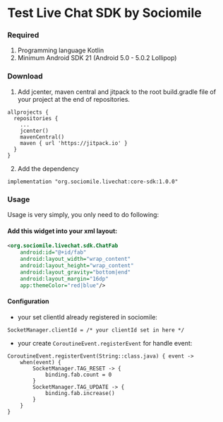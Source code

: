 # Test Live Chat SDK by Sociomile

### Required

1. Programming language Kotlin
2. Minimum Android SDK 21 (Android 5.0 - 5.0.2 Lollipop)

### Download

1. Add jcenter, maven central and jitpack to the root build.gradle file of your project at the end of repositories.
```
allprojects {
  repositories {
    ...
    jcenter()
    mavenCentral()
    maven { url 'https://jitpack.io' }
  }
}
```

2. Add the dependency
```
implementation "org.sociomile.livechat:core-sdk:1.0.0"
``` 

### Usage
Usage is very simply, you only need to do following:

#### Add this widget into your xml layout:

```xml
<org.sociomile.livechat.sdk.ChatFab
    android:id="@+id/fab"
    android:layout_width="wrap_content"
    android:layout_height="wrap_content"
    android:layout_gravity="bottom|end"
    android:layout_margin="16dp"
    app:themeColor="red|blue"/>
```

#### Configuration

* your set clientId already registered in sociomile:
```
SocketManager.clientId = /* your clientId set in here */
```

* your create `CoroutineEvent.registerEvent` for handle event:
```
CoroutineEvent.registerEvent(String::class.java) { event ->
    when(event) {
        SocketManager.TAG_RESET -> {
            binding.fab.count = 0
        }
        SocketManager.TAG_UPDATE -> {
            binding.fab.increase()
        }
    }
}
```
